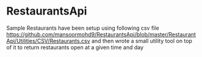 # RestaurantsApi

Sample Restaurants have been setup using following csv file https://github.com/mansoormohd9/RestaurantsApi/blob/master/RestaurantApi/Utilities/CSV/Restaurants.csv
and then wrote a small utility tool on top of it to return restaurants open at a given time and day
